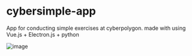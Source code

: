 # cybersimple-app

App for conducting simple exercises at cyberpolygon. made with using Vue.js + Electron.js + python

![image](https://user-images.githubusercontent.com/79595418/176246703-6b8d4285-0f3d-4bbf-80e5-bf179d76cce9.png)

